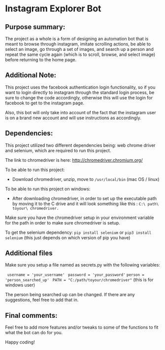 # Instagram Explorer Bot 

## Purpose summary:
The project as a whole is a form of designing an automation bot that is meant to browse through instagram, imitate scrolling actions, be able to select an image, go through a set of images, and search up a person and repeat the same cycle again (which is to scroll, browse, and select image) before returning to the home page. 

## Additional Note:
This project uses the facebook authentication login functionality, so if you want to login directly to instagram through the standard login process, be sure to change the code accordingly, otherwise this will use the login for facebook to get to the instagram page. 

Also, this bot will only take into account of the fact that the instagram user is on a brand new account and will use instructions as accordingly.

## Dependencies:
This project utilized two different dependencies being: web chrome driver and selenium, which are required to run this project.

The link to chromedriver is here: http://chromedriver.chromium.org/ 

To be able to run this project:
   - Download chromedriver, unzip, move to ``/usr/local/bin`` (mac OS / linux)  
  
To be able to run this project on windows:
   - After downloading chromedriver, in order to set up the executable path by moving it to the C drive and it will look something like      this : ``C:\ path\ toyour\ chromedriver.``
   
 Make sure you have the chromedriver setup in your environment variable for the path in order to make sure chromedriver is setup.

To get the selenium dependency: ``pip install selenium`` or ``pip3 install selenium`` (this just depends on which version of pip you have)

## Additional files
 Make sure you setup a file named as secrets.py  with the following variables:
 
  `` username = 'your_username'``
  `` password = 'your_password'``
   ``person = 'person_searched_up' ``
    ``PATH = "C:/path/toyour/chromedriver"`` (this is for windows user)
 
  The person being searched up can be changed. If there are any suggestions, feel free to add that in. 
 
  
## Final comments:
Feel free to add more features and/or tweaks to some of the functions to fit what the bot can do for you.

Happy coding! 

